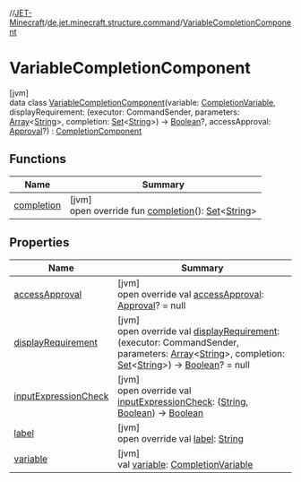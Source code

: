 //[JET-Minecraft](../../../index.md)/[de.jet.minecraft.structure.command](../index.md)/[VariableCompletionComponent](index.md)

# VariableCompletionComponent

[jvm]\
data class [VariableCompletionComponent](index.md)(variable: [CompletionVariable](../-completion-variable/index.md), displayRequirement: (executor: CommandSender, parameters: [Array](https://kotlinlang.org/api/latest/jvm/stdlib/kotlin/-array/index.html)&lt;[String](https://kotlinlang.org/api/latest/jvm/stdlib/kotlin/-string/index.html)&gt;, completion: [Set](https://kotlinlang.org/api/latest/jvm/stdlib/kotlin.collections/-set/index.html)&lt;[String](https://kotlinlang.org/api/latest/jvm/stdlib/kotlin/-string/index.html)&gt;) -&gt; [Boolean](https://kotlinlang.org/api/latest/jvm/stdlib/kotlin/-boolean/index.html)?, accessApproval: [Approval](../../de.jet.minecraft.tool.permission/-approval/index.md)?) : [CompletionComponent](../-completion-component/index.md)

## Functions

| Name | Summary |
|---|---|
| [completion](completion.md) | [jvm]<br>open override fun [completion](completion.md)(): [Set](https://kotlinlang.org/api/latest/jvm/stdlib/kotlin.collections/-set/index.html)&lt;[String](https://kotlinlang.org/api/latest/jvm/stdlib/kotlin/-string/index.html)&gt; |

## Properties

| Name | Summary |
|---|---|
| [accessApproval](access-approval.md) | [jvm]<br>open override val [accessApproval](access-approval.md): [Approval](../../de.jet.minecraft.tool.permission/-approval/index.md)? = null |
| [displayRequirement](display-requirement.md) | [jvm]<br>open override val [displayRequirement](display-requirement.md): (executor: CommandSender, parameters: [Array](https://kotlinlang.org/api/latest/jvm/stdlib/kotlin/-array/index.html)&lt;[String](https://kotlinlang.org/api/latest/jvm/stdlib/kotlin/-string/index.html)&gt;, completion: [Set](https://kotlinlang.org/api/latest/jvm/stdlib/kotlin.collections/-set/index.html)&lt;[String](https://kotlinlang.org/api/latest/jvm/stdlib/kotlin/-string/index.html)&gt;) -&gt; [Boolean](https://kotlinlang.org/api/latest/jvm/stdlib/kotlin/-boolean/index.html)? = null |
| [inputExpressionCheck](input-expression-check.md) | [jvm]<br>open override val [inputExpressionCheck](input-expression-check.md): ([String](https://kotlinlang.org/api/latest/jvm/stdlib/kotlin/-string/index.html), [Boolean](https://kotlinlang.org/api/latest/jvm/stdlib/kotlin/-boolean/index.html)) -&gt; [Boolean](https://kotlinlang.org/api/latest/jvm/stdlib/kotlin/-boolean/index.html) |
| [label](label.md) | [jvm]<br>open override val [label](label.md): [String](https://kotlinlang.org/api/latest/jvm/stdlib/kotlin/-string/index.html) |
| [variable](variable.md) | [jvm]<br>val [variable](variable.md): [CompletionVariable](../-completion-variable/index.md) |
